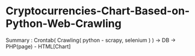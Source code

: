 # Cryptocurrencies-Chart-Based-on-Python-Web-Crawling

Summary
 : Crontab( Crawling( python - scrapy, selenium ) ) -> DB -> PHP(page) - HTML[Chart]
 
 

